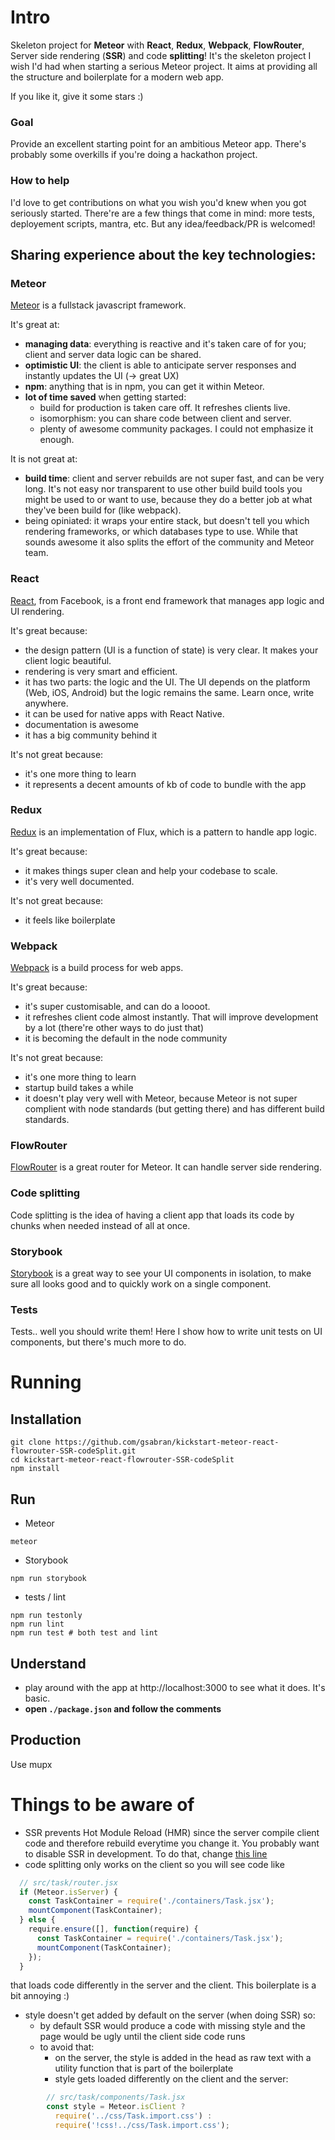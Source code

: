 # Intro

Skeleton project for **Meteor** with **React**, **Redux**, **Webpack**, **FlowRouter**, Server side rendering (**SSR**) and code **splitting**!
It's the skeleton project I wish I'd had when starting a serious Meteor project. It aims at providing all the structure and boilerplate for a modern web app.

If you like it, give it some stars :)

### Goal
Provide an excellent starting point for an ambitious Meteor app. There's probably some overkills if you're doing a hackathon project.

### How to help
I'd love to get contributions on what you wish you'd knew when you got seriously started. There're are a few things that come in mind: more tests, deployement scripts, mantra, etc. But any idea/feedback/PR is welcomed!

## Sharing experience about the key technologies:
### Meteor
[Meteor](https://docs.meteor.com) is a fullstack javascript framework.

It's great at:
- **managing data**: everything is reactive and it's taken care of for you; client and server data logic can be shared.
- **optimistic UI**: the client is able to anticipate server responses and instantly updates the UI (-> great UX)
- **npm**: anything that is in npm, you can get it within Meteor.
- **lot of time saved** when getting started:
  - build for production is taken care off. It refreshes clients live.
  - isomorphism: you can share code between client and server.
  - plenty of awesome community packages. I could not emphasize it enough.

It is not great at:
- **build time**: client and server rebuilds are not super fast, and can be very long. It's not easy nor transparent to use other build build tools you might be used to or want to use, because they do a better job at what they've been build for (like webpack).
- being opiniated: it wraps your entire stack, but doesn't tell you which rendering frameworks, or which databases type to use. While that sounds awesome it also splits the effort of the community and Meteor team.

### React
[React](https://facebook.github.io/react/), from Facebook, is a front end framework that manages app logic and UI rendering.

It's great because:
- the design pattern (UI is a function of state) is very clear. It makes your client logic beautiful.
- rendering is very smart and efficient.
- it has two parts: the logic and the UI. The UI depends on the platform (Web, iOS, Android) but the logic remains the same. Learn once, write anywhere.
- it can be used for native apps with React Native.
- documentation is awesome
- it has a big community behind it

It's not great because:
- it's one more thing to learn
- it represents a decent amounts of kb of code to bundle with the app

### Redux
[Redux](https://github.com/reactjs/redux) is an implementation of Flux, which is a pattern to handle app logic.

It's great because:
- it makes things super clean and help your codebase to scale.
- it's very well documented.

It's not great because:
- it feels like boilerplate

### Webpack
[Webpack](https://webpack.github.io/) is a build process for web apps.

It's great because:
- it's super customisable, and can do a loooot.
- it refreshes client code almost instantly. That will improve development by a lot (there're other ways to do just that)
- it is becoming the default in the node community

It's not great because:
- it's one more thing to learn
- startup build takes a while
- it doesn't play very well with Meteor, because Meteor is not super complient with node standards (but getting there) and has different build standards.

### FlowRouter
[FlowRouter](https://github.com/kadirahq/flow-router/tree/ssr) is a great router for Meteor. It can handle server side rendering.

### Code splitting
Code splitting is the idea of having a client app that loads its code by chunks when needed instead of all at once.

### Storybook
[Storybook](https://github.com/kadirahq/react-storybook) is a great way to see your UI components in isolation, to make sure all looks good and to quickly work on a single component.

### Tests
Tests.. well you should write them! Here I show how to write unit tests on UI components, but there's much more to do.

# Running
## Installation
```shell
git clone https://github.com/gsabran/kickstart-meteor-react-flowrouter-SSR-codeSplit.git
cd kickstart-meteor-react-flowrouter-SSR-codeSplit
npm install
```

## Run
- Meteor
```shell
meteor
```
- Storybook
```shell
npm run storybook
```
- tests / lint
```shell
npm run testonly
npm run lint
npm run test # both test and lint
```

## Understand
- play around with the app at http://localhost:3000 to see what it does. It's basic.
- **open `./package.json` and follow the comments**

## Production
Use mupx

# Things to be aware of
- SSR prevents Hot Module Reload (HMR) since the server compile client code and therefore rebuild everytime you change it. You probably want to disable SSR in development. To do that, change [this line](https://github.com/gsabran/kickstart-meteor-react-flowrouter-SSR-codeSplit/blob/master/src/server/index.js#L28)
- code splitting only works on the client so you will see code like
```js
  // src/task/router.jsx
  if (Meteor.isServer) {
    const TaskContainer = require('./containers/Task.jsx');
    mountComponent(TaskContainer);
  } else {
    require.ensure([], function(require) {
      const TaskContainer = require('./containers/Task.jsx');
      mountComponent(TaskContainer);
    });
  }
  ```
  that loads code differently in the server and the client. This boilerplate is a bit annoying :)
- style doesn't get added by default on the server (when doing SSR) so:
    - by default SSR would produce a code with missing style and the page would be ugly until the client side code runs
    - to avoid that:
        - on the server, the style is added in the head as raw text with a utility function that is part of the boilerplate
        - style gets loaded differently on the client and the server:
```js
        // src/task/components/Task.jsx
        const style = Meteor.isClient ?
          require('../css/Task.import.css') :
          require('!css!../css/Task.import.css');
```
